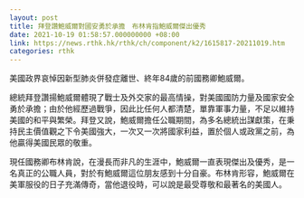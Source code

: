 ```yaml
---
layout: post
title: 拜登讚鮑威爾對國安勇於承擔　布林肯指鮑威爾傑出優秀
date: 2021-10-19 01:58:57.000000000 +08:00
link: https://news.rthk.hk/rthk/ch/component/k2/1615817-20211019.htm
categories: rthk
---
```


美國政界哀悼因新型肺炎併發症離世、終年84歲的前國務卿鮑威爾。

總統拜登讚揚鮑威爾體現了戰士及外交家的最高情操，對美國國防力量及國家安全勇於承擔；由於他經歷過戰爭，因此比任何人都清楚，單靠軍事力量，不足以維持美國的和平與繁榮。拜登又說，鮑威爾擔任公職期間，為多名總統出謀獻策，在秉持民主價值觀之下令美國強大，一次又一次將國家利益，置於個人或政黨之前，為他贏得美國民眾的敬重。

現任國務卿布林肯說，在漫長而非凡的生涯中，鮑威爾一直表現傑出及優秀，是一名真正的公職人員，對於有鮑威爾這位朋友感到十分自豪。布林肯形容，鮑威爾在美軍服役的日子充滿傳奇，當他退役時，可以說是最受尊敬和最著名的美國人。

